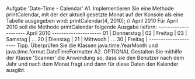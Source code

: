 Aufgabe 'Date-Time - Calendar'
A1.
Implementieren Sie eine Methode printCalendar, mit der der aktuell gesetzte Monat
auf der Konsole als eine Tabelle ausgegeben wird:
    printCalendar(4, 2010); // April 2010
Für April 2010 soll die Methode printCalendar folgende Ausgabe liefern:
    ---------------------
    April 2010
    ---------------------
     01 |   Donnerstag  |
     02 |   Freitag     |
     03 |   Samstag     |
    ...
     20 |   Dienstag    |
     21 |   Mittwoch    |
    ...
     30 |   Freitag     |
    ---------------------
Tipp. Überprüfen Sie die Klassen java.time.YearMonth und java.time.format.DateTimeFormatter
A2. OPTIONAL
Gestalten Sie mithilfe der Klasse 'Scanner' die Anwendung so, dass sie den Benutzer
nach dem Jahr und nach dem Monat fragt und dann für diese Daten den Kalender ausgibt.
